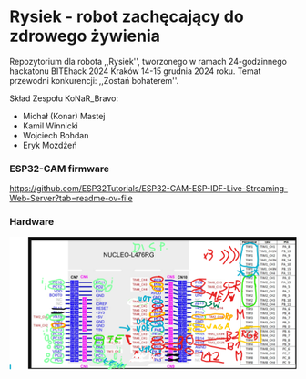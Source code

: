 # Rysiek - robot zachęcający do zdrowego żywienia
Repozytorium dla robota ,,Rysiek'', tworzonego w ramach 24-godzinnego hackatonu BITEhack 2024 Kraków 14-15 grudnia 2024 roku. Temat przewodni konkurencji: ,,Zostań bohaterem''.

Skład Zespołu KoNaR_Bravo:

- Michał (Konar) Mastej
- Kamil Winnicki
- Wojciech Bohdan
- Eryk Możdżeń

### ESP32-CAM firmware
https://github.com/ESP32Tutorials/ESP32-CAM-ESP-IDF-Live-Streaming-Web-Server?tab=readme-ov-file

### Hardware
![](docs/nucleo10.png)
